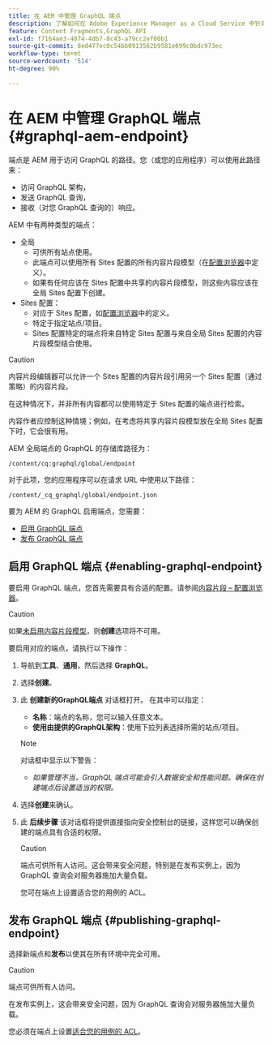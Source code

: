 ```yaml
---
title: 在 AEM 中管理 GraphQL 端点
description: 了解如何在 Adobe Experience Manager as a Cloud Service 中针对 Headless 内容投放管理 GraphQL 端点。
feature: Content Fragments,GraphQL API
exl-id: f7164ae3-4074-4db7-8c43-a79cc2ef00b1
source-git-commit: 8ed477ec0c54bb0913562b9581e699c0bdc973ec
workflow-type: tm+mt
source-wordcount: '514'
ht-degree: 90%

---
```


# 在 AEM 中管理 GraphQL 端点 {#graphql-aem-endpoint}

端点是 AEM 用于访问 GraphQL 的路径。您（或您的应用程序）可以使用此路径来：

* 访问 GraphQL 架构，
* 发送 GraphQL 查询，
* 接收（对您 GraphQL 查询的）响应。

AEM 中有两种类型的端点：

* 全局
   * 可供所有站点使用。
   * 此端点可以使用所有 Sites 配置的所有内容片段模型（在[配置浏览器](/help/sites-cloud/administering/content-fragments/setup.md#enable-content-fragment-functionality-configuration-browser)中定义）。
   * 如果有任何应该在 Sites 配置中共享的内容片段模型，则这些内容应该在全局 Sites 配置下创建。
* Sites 配置：
   * 对应于 Sites 配置，如[配置浏览器](/help/sites-cloud/administering/content-fragments/setup.md#enable-content-fragment-functionality-configuration-browser)中的定义。
   * 特定于指定站点/项目。
   * Sites 配置特定的端点将来自特定 Sites 配置与来自全局 Sites 配置的内容片段模型结合使用。

>[!CAUTION]
>
>内容片段编辑器可以允许一个 Sites 配置的内容片段引用另一个 Sites 配置（通过策略）的内容片段。
>
>在这种情况下，并非所有内容都可以使用特定于 Sites 配置的端点进行检索。
>
>内容作者应控制这种情境；例如，在考虑将共享内容片段模型放在全局 Sites 配置下时，它会很有用。

AEM 全局端点的 GraphQL 的存储库路径为：

`/content/cq:graphql/global/endpoint`

对于此项，您的应用程序可以在请求 URL 中使用以下路径：

`/content/_cq_graphql/global/endpoint.json`

要为 AEM 的 GraphQL 启用端点，您需要：

* [启用 GraphQL 端点](#enabling-graphql-endpoint)
* [发布 GraphQL 端点](#publishing-graphql-endpoint)

## 启用 GraphQL 端点 {#enabling-graphql-endpoint}

要启用 GraphQL 端点，您首先需要具有合适的配置。请参阅[内容片段 – 配置浏览器](/help/sites-cloud/administering/content-fragments/setup.md#enable-content-fragment-functionality-configuration-browser)。

>[!CAUTION]
>
>如果[未启用内容片段模型](/help/sites-cloud/administering/content-fragments/setup.md#enable-content-fragment-functionality-configuration-browser)，则&#x200B;**创建**&#x200B;选项将不可用。

要启用对应的端点，请执行以下操作：

1. 导航到&#x200B;**工具**、**通用**，然后选择 **GraphQL**。
1. 选择&#x200B;**创建**。
1. 此 **创建新的GraphQL端点** 对话框打开。 在其中可以指定：
   * **名称**：端点的名称，您可以输入任意文本。
   * **使用由提供的GraphQL架构**：使用下拉列表选择所需的站点/项目。

   >[!NOTE]
   >
   >对话框中显示以下警告：
   >
   >* *如果管理不当，GraphQL 端点可能会引入数据安全和性能问题。确保在创建端点后设置适当的权限。*

1. 选择&#x200B;**创建**&#x200B;来确认。
1. 此 **后续步骤** 该对话框将提供直接指向安全控制台的链接，这样您可以确保创建的端点具有合适的权限。

   >[!CAUTION]
   >
   >端点可供所有人访问。这会带来安全问题，特别是在发布实例上，因为 GraphQL 查询会对服务器施加大量负载。
   >
   >您可在端点上设置适合您的用例的 ACL。

## 发布 GraphQL 端点 {#publishing-graphql-endpoint}

选择新端点和&#x200B;**发布**&#x200B;以使其在所有环境中完全可用。

>[!CAUTION]
>
>端点可供所有人访问。
>
>在发布实例上，这会带来安全问题，因为 GraphQL 查询会对服务器施加大量负载。
>
>您必须在端点上设置[适合您的用例的 ACL](/help/headless/security/permissions.md)。
